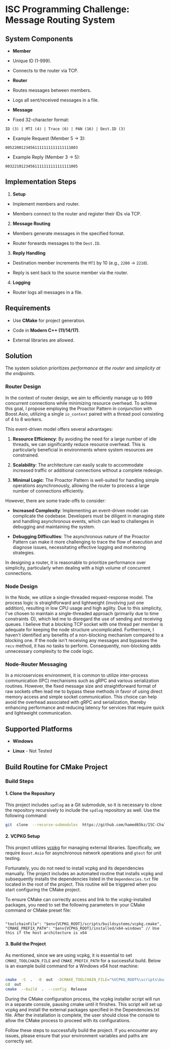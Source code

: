 # ISC Programming Challenge: Message Routing System

  

## System Components

  

-  **Member**

- Unique ID (1-999).

- Connects to the router via TCP.

-  **Router**

- Routes messages between members.

- Logs all sent/received messages in a file.

-  **Message**

- Fixed 32-character format:

`ID (3) | MTI (4) | Trace (6) | PAN (16) | Dest.ID (3)`

- Example Request (Member 5 → 3):

`00522001234561111111111111111003`

- Example Reply (Member 3 → 5):

`00322101234561111111111111111005`

  

## Implementation Steps

  

1.  **Setup**

- Implement members and router.

- Members connect to the router and register their IDs via TCP.

2.  **Message Routing**

- Members generate messages in the specified format.

- Router forwards messages to the `Dest.ID`.

3.  **Reply Handling**

- Destination member increments the `MTI` by 10 (e.g., `2200` → `2210`).

- Reply is sent back to the source member via the router.

4.  **Logging**

- Router logs all messages in a file.

  

## Requirements

  

- Use **CMake** for project generation.

- Code in **Modern C++ (11/14/17)**.

- External libraries are allowed.

  
  
  

## Solution

The system solution prioritizes _performance at the router_ and _simplicity at the endpoints_.

  

### Router Design

In the context of router design, we aim to efficiently manage up to 999 concurrent connections while minimizing resource overhead. To achieve this goal, I propose employing the Proactor Pattern in conjunction with Boost.Asio, utilizing a single `io_context` paired with a thread pool consisting of 4 to 8 workers.

  

This event-driven model offers several advantages:

  

1.  **Resource Efficiency**: By avoiding the need for a large number of idle threads, we can significantly reduce resource overhead. This is particularly beneficial in environments where system resources are constrained.

2.  **Scalability**: The architecture can easily scale to accommodate increased traffic or additional connections without a complete redesign.

3.  **Minimal Logic**: The Proactor Pattern is well-suited for handling simple operations asynchronously, allowing the router to process a large number of connections efficiently.

  

However, there are some trade-offs to consider:

  

-  **Increased Complexity**: Implementing an event-driven model can complicate the codebase. Developers must be diligent in managing state and handling asynchronous events, which can lead to challenges in debugging and maintaining the system.

-  **Debugging Difficulties**: The asynchronous nature of the Proactor Pattern can make it more challenging to trace the flow of execution and diagnose issues, necessitating effective logging and monitoring strategies.

  

In designing a router, it is reasonable to prioritize performance over simplicity, particularly when dealing with a high volume of concurrent connections.

  

### Node Design

In the Node, we utilize a single-threaded request-response model. The process logic is straightforward and lightweight (involving just one addition), resulting in low CPU usage and high agility. Due to this simplicity, I've chosen to maintain a single-threaded approach (primarily due to time constraints :D), which led me to disregard the use of sending and receiving queues. I believe that a blocking TCP socket with one thread per member is adequate for keeping the node structure uncomplicated. Furthermore, I haven't identified any benefits of a non-blocking mechanism compared to a blocking one. If the node isn't receiving any messages and bypasses the `recv` method, it has no tasks to perform. Consequently, non-blocking adds unnecessary complexity to the code logic.

  

### Node-Router Messaging

In a microservices environment, it is common to utilize inter-process communication (IPC) mechanisms such as gRPC and various serialization routines. However, the fixed message size and straightforward format of raw sockets often lead me to bypass these methods in favor of using direct memory access and simple socket communication. This choice can help avoid the overhead associated with gRPC and serialization, thereby enhancing performance and reducing latency for services that require quick and lightweight communication.

  

## Supported Platforms

-  **Windows**

-  **Linux** - Not Tested

  
  

## Build Routine for CMake Project

### Build Steps

  

#### 1. Clone the Repository

This project includes `spdlog` as a Git submodule, so it is necessary to clone the repository recursively to include the `spdlog` repository as well. Use the following command:

  

```bash
git  clone  --recurse-submodules  https://github.com/hamed65kz/ISC-Challenge.git
```

  

#### 2. VCPKG Setup

This project utilizes [vcpkg](https://github.com/microsoft/vcpkg) for managing external libraries. Specifically, we require `Boost.Asio` for asynchronous network operations and `gtest` for unit testing.

  

Fortunately, you do not need to install vcpkg and its dependencies manually. The project includes an automated routine that installs vcpkg and subsequently installs the dependencies listed in the `Dependencies.txt` file located in the root of the project. This routine will be triggered when you start configuring the CMake project.

  

To ensure CMake can correctly access and link to the vcpkg-installed packages, you need to set the following parameters in your CMake command or CMake preset file:

  

```plaintext

"toolchainFile": "$env{VCPKG_ROOT}/scripts/buildsystems/vcpkg.cmake",
"CMAKE_PREFIX_PATH": "$env{VCPKG_ROOT}/installed/x64-windows" // Use this if the host architecture is x64

```

  

#### 3. Build the Project

As mentioned, since we are using vcpkg, it is essential to set `CMAKE_TOOLCHAIN_FILE` and `CMAKE_PREFIX_PATH` for a successful build. Below is an example build command for a Windows x64 host machine:

  

```bash

cmake  -S  .  -B  out  -DCMAKE_TOOLCHAIN_FILE="%VCPKG_ROOT%\scripts\buildsystems\vcpkg.cmake"  -DCMAKE_PREFIX_PATH="%VCPKG_ROOT%/installed/x64-windows"
cd  out
cmake  --build  .  --config  Release

```

During the CMake configuration process, the vcpkg installer script will run in a separate console, pausing cmake until it finishes. This script will set up vcpkg and install the external packages specified in the Dependencies.txt file. After the installation is complete, the user should close the console to allow the CMake process to proceed with its configurations.

  

Follow these steps to successfully build the project. If you encounter any issues, please ensure that your environment variables and paths are correctly set.